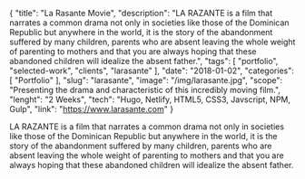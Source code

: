 {
    "title": "La Rasante Movie",
    "description": "LA RAZANTE is a film that narrates a common drama not only in societies like those of the Dominican Republic but anywhere in the world, it is the story of the abandonment suffered by many children, parents who are absent leaving the whole weight of parenting to mothers and that you are always hoping that these abandoned children will idealize the absent father.",
    "tags": [ "portfolio", "selected-work", "clients", "larasante" ],
    "date": "2018-01-02",
    "categories": [
        "Portfolio"
    ],
    "slug": "larasante",
    "image": "/img/larasante.jpg",
    "scope": "Presenting the drama and characteristic of this incredibly moving film.",
    "lenght": "2 Weeks",
    "tech": "Hugo, Netlify, HTML5, CSS3, Javscript, NPM, Gulp",
    "link": "https://www.larasante.com"
}

LA RAZANTE is a film that narrates a common drama not only in societies like those of the Dominican Republic but anywhere in the world, it is the story of the abandonment suffered by many children, parents who are absent leaving the whole weight of parenting to mothers and that you are always hoping that these abandoned children will idealize the absent father.
